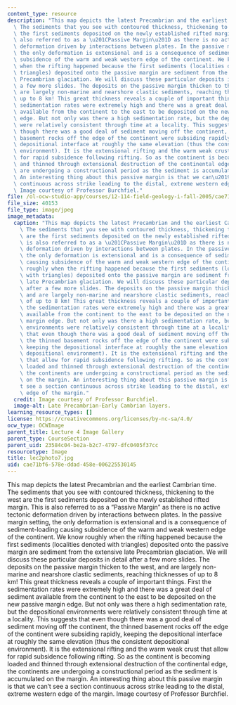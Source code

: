 ```yaml
---
content_type: resource
description: "This map depicts the latest Precambrian and the earliest Cambrian time.\
  \ The sediments that you see with contoured thickness, thickening to the west are\
  \ the first sediments deposited on the newly established rifted margin. This is\
  \ also referred to as a \u201CPassive Margin\u201D as there is no active tectonic\
  \ deformation driven by interactions between plates. In the passive margin setting,\
  \ the only deformation is extensional and is a consequence of sediment-loading causing\
  \ subsidence of the warm and weak western edge of the continent. We know roughly\
  \ when the rifting happened because the first sediments (localities denoted with\
  \ triangles) deposited onto the passive margin are sediment from the extensive late\
  \ Precambrian glaciation. We will discuss these particular deposits in detail after\
  \ a few more slides. The deposits on the passive margin thicken to the west, and\
  \ are largely non-marine and nearshore clastic sediments, reaching thicknesses of\
  \ up to 8 km! This great thickness reveals a couple of important things. First the\
  \ sedimentation rates were extremely high and there was a great deal of sediment\
  \ available from the continent to the east to be deposited on the new passive margin\
  \ edge. But not only was there a high sedimentation rate, but the depositional environments\
  \ were relatively consistent through time at a locality. This suggests that even\
  \ though there was a good deal of sediment moving off the continent, the thinned\
  \ basement rocks off the edge of the continent were subsiding rapidly, keeping the\
  \ depositional interface at roughly the same elevation (thus the consistent depositional\
  \ environment). It is the extensional rifting and the warm weak crust that allow\
  \ for rapid subsidence following rifting. So as the continent is becoming loaded\
  \ and thinned through extensional destruction of the continental edge, the continents\
  \ are undergoing a constructional period as the sediment is accumulated on the margin.\
  \ An interesting thing about this passive margin is that we can\u2019t see a section\
  \ continuous across strike leading to the distal, extreme western edge of the margin.\
  \ Image courtesy of Professor Burchfiel."
file: /ol-ocw-studio-app/courses/12-114-field-geology-i-fall-2005/cae71bf6578eddad458e006225530145_lec2photo7.jpg
file_size: 40153
file_type: image/jpeg
image_metadata:
  caption: "This map depicts the latest Precambrian and the earliest Cambrian time.\
    \ The sediments that you see with contoured thickness, thickening to the west\
    \ are the first sediments deposited on the newly established rifted margin. This\
    \ is also referred to as a \u201CPassive Margin\u201D as there is no active tectonic\
    \ deformation driven by interactions between plates. In the passive margin setting,\
    \ the only deformation is extensional and is a consequence of sediment-loading\
    \ causing subsidence of the warm and weak western edge of the continent. We know\
    \ roughly when the rifting happened because the first sediments (localities denoted\
    \ with triangles) deposited onto the passive margin are sediment from the extensive\
    \ late Precambrian glaciation. We will discuss these particular deposits in detail\
    \ after a few more slides. The deposits on the passive margin thicken to the west,\
    \ and are largely non-marine and nearshore clastic sediments, reaching thicknesses\
    \ of up to 8 km! This great thickness reveals a couple of important things. First\
    \ the sedimentation rates were extremely high and there was a great deal of sediment\
    \ available from the continent to the east to be deposited on the new passive\
    \ margin edge. But not only was there a high sedimentation rate, but the depositional\
    \ environments were relatively consistent through time at a locality. This suggests\
    \ that even though there was a good deal of sediment moving off the continent,\
    \ the thinned basement rocks off the edge of the continent were subsiding rapidly,\
    \ keeping the depositional interface at roughly the same elevation (thus the consistent\
    \ depositional environment). It is the extensional rifting and the warm weak crust\
    \ that allow for rapid subsidence following rifting. So as the continent is becoming\
    \ loaded and thinned through extensional destruction of the continental edge,\
    \ the continents are undergoing a constructional period as the sediment is accumulated\
    \ on the margin. An interesting thing about this passive margin is that we can\u2019\
    t see a section continuous across strike leading to the distal, extreme western\
    \ edge of the margin."
  credit: Image courtesy of Professor Burchfiel.
  image-alt: Late Precambrian-Early Cambrian layers.
learning_resource_types: []
license: https://creativecommons.org/licenses/by-nc-sa/4.0/
ocw_type: OCWImage
parent_title: Lecture 4 Image Gallery
parent_type: CourseSection
parent_uid: 23584c04-be2a-b2c7-4797-dfc0405f37cc
resourcetype: Image
title: lec2photo7.jpg
uid: cae71bf6-578e-ddad-458e-006225530145
---
```

This map depicts the latest Precambrian and the earliest Cambrian time. The sediments that you see with contoured thickness, thickening to the west are the first sediments deposited on the newly established rifted margin. This is also referred to as a “Passive Margin” as there is no active tectonic deformation driven by interactions between plates. In the passive margin setting, the only deformation is extensional and is a consequence of sediment-loading causing subsidence of the warm and weak western edge of the continent. We know roughly when the rifting happened because the first sediments (localities denoted with triangles) deposited onto the passive margin are sediment from the extensive late Precambrian glaciation. We will discuss these particular deposits in detail after a few more slides. The deposits on the passive margin thicken to the west, and are largely non-marine and nearshore clastic sediments, reaching thicknesses of up to 8 km! This great thickness reveals a couple of important things. First the sedimentation rates were extremely high and there was a great deal of sediment available from the continent to the east to be deposited on the new passive margin edge. But not only was there a high sedimentation rate, but the depositional environments were relatively consistent through time at a locality. This suggests that even though there was a good deal of sediment moving off the continent, the thinned basement rocks off the edge of the continent were subsiding rapidly, keeping the depositional interface at roughly the same elevation (thus the consistent depositional environment). It is the extensional rifting and the warm weak crust that allow for rapid subsidence following rifting. So as the continent is becoming loaded and thinned through extensional destruction of the continental edge, the continents are undergoing a constructional period as the sediment is accumulated on the margin. An interesting thing about this passive margin is that we can’t see a section continuous across strike leading to the distal, extreme western edge of the margin. Image courtesy of Professor Burchfiel.